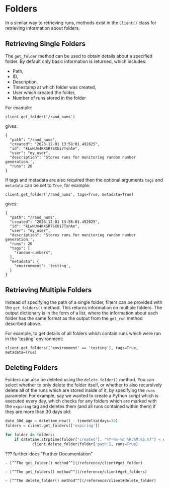 # Folders

In a similar way to retrieving runs, methods exist in the `Client()` class for retrieving information about folders. 

## Retrieving Single Folders
The `get_folder` method can be used to obtain details about a specified folder. By default only basic information is returned, which includes:

* Path,
* ID,
* Description,
* Timestamp at which folder was created,
* User which created the folder,
* Number of runs stored in the folder

For example:
```
client.get_folder('/rand_nums')
```
gives:
```
{
  "path": "/rand_nums",
  "created": "2023-12-01 13:58:01.492625",
  "id": "kLwNUm4KXSR7SXUi7TsnAe",
  "user": "my_user",
  "description": 'Stores runs for monitoring random number generation.',
  "runs": 20
}
```
If tags and metadata are also required then the optional arguments `tags` and `metadata` can be set to `True`, for example:
```
client.get_folder('/rand_nums', tags=True, metadata=True)
```
gives:
```
{
  "path": "/rand_nums",
  "created": "2023-12-01 13:58:01.492625",
  "id": "kLwNUm4KXSR7SXUi7TsnAe",
  "user": "my_user",
  "description": 'Stores runs for monitoring random number generation.',
  "runs": 20
  "tags": [
    "random-numbers",
  ],
  "metadata": {
    "environment": 'testing',
  }
}
```
## Retrieving Multiple Folders
Instead of specifying the path of a single folder, filters can be provided with the `get_folders()` method. This returns information on multiple folders.
The output dictionary is in the form of a list, where the information about each folder has the same format as the output from the `get_run` method described above.

For example, to get details of all folders which contain runs which were ran in the 'testing' environment:
```
client.get_folders(['environment' == 'testing'], tags=True, metadata=True)
```

## Deleting Folders
Folders can also be deleted using the `delete_folder()` method. You can select whether to only delete the folder itself, or whether to also recursively delete all of the runs which are stored inside of it, by specifying the `runs` parameter. For example, say we wanted to create a Python script which is executed every day, which checks for any folders which are marked with the `expiring` tag and deletes them (and all runs contained within them) if they are more than 30 days old:

```py
date_30d_ago = datetime.now() - timedelta(days=30)
folders = client.get_folders(['expiring'])

for folder in folders:
    if datetime.strptime(folder['created'], "%Y-%m-%d %H:%M:%S.%f") < date_30d_ago:
            client.delete_folder(folder['path'], runs=True)
```
??? further-docs "Further Documentation"

    - [^^The get_folder() method^^](/reference/client#get_folder)

    - [^^The get_folders() method^^](/reference/client#get_folders)
    
    - [^^The delete_folder() method^^](/reference/client#delete_folder)